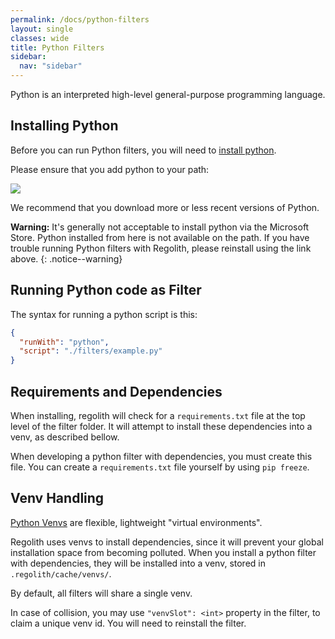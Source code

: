 ```yaml
---
permalink: /docs/python-filters
layout: single
classes: wide
title: Python Filters
sidebar:
  nav: "sidebar"
---
```


Python is an interpreted high-level general-purpose programming language.

## Installing Python

Before you can run Python filters, you will need to [install python](https://www.python.org/downloads/).

Please ensure that you add python to your path:

![](/regolith/assets/images/installing/python.png)

We recommend that you download more or less recent versions of Python.

**Warning:** It's generally not acceptable to install python via the Microsoft Store. Python installed from here is not available on the path. If you have trouble running Python filters with Regolith, please reinstall using the link above.
{: .notice--warning}

## Running Python code as Filter

The syntax for running a python script is this:

```json
{
  "runWith": "python",
  "script": "./filters/example.py"
}
```

## Requirements and Dependencies

When installing, regolith will check for a `requirements.txt` file at the top level of the filter folder. It will attempt to install these dependencies into a venv, as described bellow.

When developing a python filter with dependencies, you must create this file. You can create a `requirements.txt` file yourself by using `pip freeze`. 

## Venv Handling

[Python Venvs](https://docs.python.org/3/library/venv.html) are flexible, lightweight "virtual environments". 

Regolith uses venvs to install dependencies, since it will prevent your global installation space from becoming polluted. When you install a python filter with dependencies, they will be installed into a venv, stored in `.regolith/cache/venvs/`.

By default, all filters will share a single venv.

In case of collision, you may use `"venvSlot": <int>` property in the filter, to claim a unique venv id. You will need to reinstall the filter.
